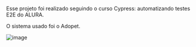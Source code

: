 Esse projeto foi realizado seguindo o curso Cypress: automatizando testes E2E do ALURA.

O sistema usado foi o Adopet.

![image](https://github.com/user-attachments/assets/386e0a96-6fb5-4f81-bcd3-ab028f0f423f)


